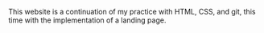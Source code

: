 This website is a continuation of my practice with HTML, CSS, and git, this time with the implementation of a landing page.